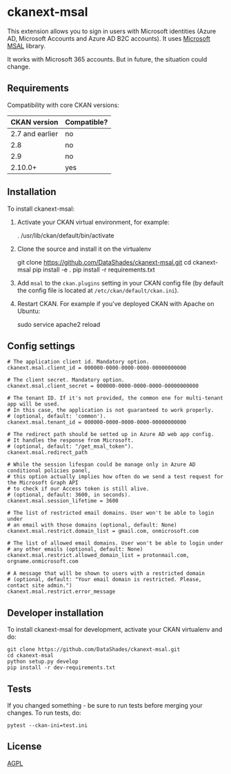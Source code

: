 # ckanext-msal

This extension allows you to sign in users with Microsoft identities (Azure AD, Microsoft Accounts and Azure AD B2C accounts). It uses [Microsoft MSAL](https://github.com/AzureAD/microsoft-authentication-library-for-python) library.

It works with Microsoft 365 accounts. But in future, the situation could change.

## Requirements

Compatibility with core CKAN versions:

| CKAN version    | Compatible?   |
| --------------- | ------------- |
| 2.7 and earlier | no            |
| 2.8             | no            |
| 2.9             | no            |
| 2.10.0+         | yes           |

## Installation

To install ckanext-msal:

1. Activate your CKAN virtual environment, for example:

     . /usr/lib/ckan/default/bin/activate

2. Clone the source and install it on the virtualenv

    git clone https://github.com/DataShades/ckanext-msal.git
    cd ckanext-msal
    pip install -e .
	pip install -r requirements.txt

3. Add `msal` to the `ckan.plugins` setting in your CKAN
   config file (by default the config file is located at
   `/etc/ckan/default/ckan.ini`).

4. Restart CKAN. For example if you've deployed CKAN with Apache on Ubuntu:

     sudo service apache2 reload


## Config settings
	# The application client id. Mandatory option.
	ckanext.msal.client_id = 000000-0000-0000-0000-00000000000

	# The client secret. Mandatory option.
	ckanext.msal.client_secret = 000000-0000-0000-0000-00000000000

    # The tenant ID. If it's not provided, the common one for multi-tenant app will be used.
    # In this case, the application is not guaranteed to work properly.
    # (optional, default: 'common').
    ckanext.msal.tenant_id = 000000-0000-0000-0000-00000000000

    # The redirect path should be setted up in Azure AD web app config.
    # It handles the response from Microsoft.
    # (optional, default: "/get_msal_token").
    ckanext.msal.redirect_path

    # While the session lifespan could be manage only in Azure AD conditional policies panel,
    # this option actually implies how often do we send a test request for the Microsoft Graph API
    # to check if our Access token is still alive.
    # (optional, default: 3600, in seconds).
    ckanext.msal.session_lifetime = 3600

    # The list of restricted email domains. User won't be able to login under
    # an email with those domains (optional, default: None)
    ckanext.msal.restrict.domain_list = gmail.com, onmicrosoft.com

    # The list of allowed email domains. User won't be able to login under
    # any other emails (optional, default: None)
    ckanext.msal.restrict.allowed_domain_list = protonmail.com, orgname.onmicrosoft.com

    # A message that will be shown to users with a restricted domain
    # (optional, default: "Your email domain is restricted. Please, contact site admin.")
    ckanext.msal.restrict.error_message

## Developer installation

To install ckanext-msal for development, activate your CKAN virtualenv and
do:

    git clone https://github.com/DataShades/ckanext-msal.git
    cd ckanext-msal
    python setup.py develop
    pip install -r dev-requirements.txt


## Tests

If you changed something - be sure to run tests before merging your changes. To run tests, do:

    pytest --ckan-ini=test.ini


## License

[AGPL](https://www.gnu.org/licenses/agpl-3.0.en.html)
